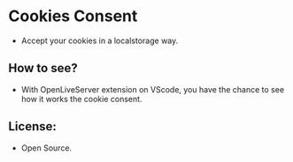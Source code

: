 # Cookies Consent
- Accept your cookies in a localstorage way.

## How to see?
- With OpenLiveServer extension on VScode, you have the chance to see how it works the cookie consent.

## License:
- Open Source.
